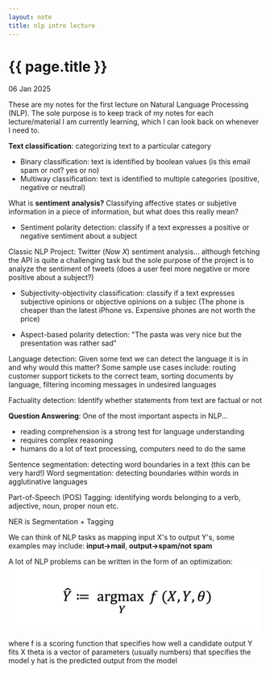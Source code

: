 ```yaml
---
layout: note
title: nlp intro lecture
---
```


{{ page.title }}
================

<p class="meta">06 Jan 2025</p>

These are my notes for the first lecture on Natural Language Processing (NLP). The sole purpose is to keep track of my notes for each lecture/material I am currently learning, which I can look back on whenever I need to.

**Text classification**: categorizing text to a particular category
* Binary classification: text is identified by boolean values (is this email spam or not? yes or no)
* Multiway classification: text is identified to multiple categories (positive, negative or neutral)

What is **sentiment analysis?**
Classifying affective states or subjetive information in a piece of information, but what does this really mean?

* Sentiment polarity detection: classify if a text expresses a positive or negative sentiment about a subject

Classic NLP Project: Twitter (*Now X*) sentiment analysis... although fetching the API is quite a challenging task but the sole purpose of the project is to analyze the sentiment of tweets (does a user feel more negative or more positive about a subject?)

* Subjectivity-objectivity classification: classify if a text expresses subjective opinions or objective opinions on a subjec (The phone is cheaper than the latest iPhone vs. Expensive phones are not worth the price)

* Aspect-based polarity detection: "The pasta was very nice but the presentation was rather sad"

Language detection: Given some text we can detect the language it is in and why would this matter?
    Some sample use cases include: routing customer support tickets to the correct team, sorting documents by language, filtering incoming messages in undesired languages

Factuality detection: Identify whether statements from text are factual or not

**Question Answering**: One of the most important aspects in NLP...
* reading comprehension is a strong test for language understanding
* requires complex reasoning
* humans do a lot of text processing, computers need to do the same

Sentence segmentation: detecting word boundaries in a text (this can be very hard!)
Word segmentation: detecting boundaries within words in agglutinative languages

Part-of-Speech (POS) Tagging: identifying words belonging to a verb, adjective, noun, proper noun etc.

NER is Segmentation + Tagging

We can think of NLP tasks as mapping input X's to output Y's,
some examples may include: **input->mail**, **output->spam/not spam**

A lot of NLP problems can be written in the form of an optimization:
<img src="../equations/nlp1.png" alt="Optimization" width="500">

where f is a scoring function that specifies how well a candidate output Y fits X
theta is a vector of parameters (usually numbers) that specifies the model
y hat is the predicted output from the model



